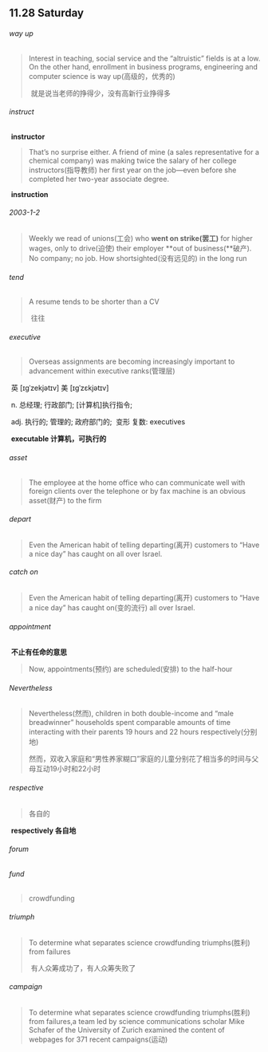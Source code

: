 ## 11.28 Saturday

###### way up

> Interest in teaching, social service and the “altruistic” fields is at a low. On the other hand, enrollment in business programs, engineering and computer science is way up(高级的，优秀的)
>
> ​	就是说当老师的挣得少，没有高新行业挣得多

###### instruct

​	**instructor**

> That’s no surprise either. A friend of mine (a sales representative for a chemical company) was making twice the salary of her college instructors(指导教师) her first year on the job—even before she completed her two-year associate degree.

​	**instruction**



###### 2003-1-2

> Weekly we read of unions(工会) who **went on strike(罢工)** for higher wages, only to drive(迫使) their employer **out of business(**破产). No company; no job. How shortsighted(没有远见的) in the long run



###### tend

> A resume tends to be shorter than a CV
>
> ​	往往

###### executive

> Overseas assignments are becoming increasingly important to advancement within executive ranks(管理层)

​	英 [ɪgˈzekjətɪv]   美 [ɪɡˈzɛkjətɪv] 

​	n.  总经理; 行政部门; [计算机]执行指令;

​	adj.  执行的; 管理的; 政府部门的;
​	变形 复数: executives

​	**executable	计算机，可执行的**

###### asset

> The employee at the home office who can communicate well with foreign clients over the telephone or by fax machine is an
> obvious asset(财产) to the firm

###### depart

> Even the American habit of telling departing(离开) customers to “Have a nice day” has caught on all over Israel. 

###### catch on

> Even the American habit of telling departing(离开) customers to “Have a nice day” has caught on(变的流行) all over Israel. 

###### appointment

​	**不止有任命的意思**

> Now, appointments(预约) are scheduled(安排) to the half-hour

###### Nevertheless

> Nevertheless(然而), children in both double-income and “male breadwinner” households spent comparable amounts of
> time interacting with their parents 19 hours and 22 hours respectively(分别地)
>
> ​	然而，双收入家庭和“男性养家糊口”家庭的儿童分别花了相当多的时间与父母互动19小时和22小时 

###### respective

> 各自的

​	**respectively	各自地**



###### forum

> 

###### fund

> crowdfunding

###### triumph

> To determine what separates science crowdfunding triumphs(胜利) from failures
>
> ​	有人众筹成功了，有人众筹失败了

###### campaign

> To determine what separates science crowdfunding triumphs(胜利) from failures,a team led by science communications scholar Mike Schafer of the University of Zurich examined the content of webpages for 371 recent campaigns(运动)

